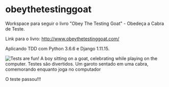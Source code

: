 # obeythetestinggoat
Workspace para seguir o livro "Obey The Testing Goat" - Obedeça a Cabra de Teste.

Link para o livro: http://www.obeythetestinggoat.com/

Aplicando TDD com Python 3.6.6 e Django 1.11.15.

![Tests are fun! A boy sitting on a goat, celebrating while playing on the computer. Testes são divertidos. Um garoto sentado em uma cabra, comemorando enquanto joga no computador](https://github.com/raulbolsantos/obeythetestinggoat/blob/master/goat-giphy.gif)

O teste passou!!!
